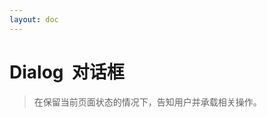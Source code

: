 ```yaml
---
layout: doc
---
```

<script setup>
import DialogDemo from '../components/dialogDemo.vue'
</script>

# Dialog &nbsp;对话框

> 在保留当前页面状态的情况下，告知用户并承载相关操作。

<DialogDemo/>
